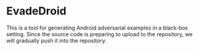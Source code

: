 # EvadeDroid
This is a tool for generating Android adversarial examples in a black-box setting. Since the source code is preparing to upload to the repository, we will gradually push it into the repository. 

